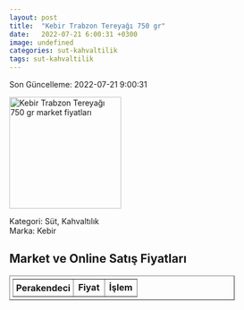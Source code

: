 ```yaml
---
layout: post
title:  "Kebir Trabzon Tereyağı 750 gr"
date:   2022-07-21 6:00:31 +0300
image: undefined
categories: sut-kahvaltilik
tags: sut-kahvaltilik
---
```


Son Güncelleme: 2022-07-21 9:00:31

<img src="undefined" width="200" alt="Kebir Trabzon Tereyağı 750 gr market fiyatları" />

Kategori: Süt, Kahvaltılık
<br />
Marka: Kebir

<h2>Market ve Online Satış Fiyatları</h2>

<table border="1" style="padding: 5px;width:80%;">
  <tr>
    <td style="padding: 5px;"><strong>Perakendeci</strong></td>
    <td><strong>Fiyat</strong></td>
    <td><strong>İşlem</strong></td>
  </tr>
  
</table>
